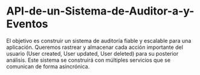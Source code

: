 # API-de-un-Sistema-de-Auditor-a-y-Eventos
El objetivo es construir un sistema de auditoría fiable y escalable para una aplicación. Queremos rastrear y almacenar cada acción importante del usuario (User created, User updated, User deleted) para su posterior análisis. Este sistema se construirá con múltiples servicios que se comunican de forma asincrónica.
